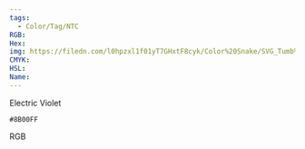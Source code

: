 ```yaml
---
tags:
  - Color/Tag/NTC
RGB:
Hex:
img: https://filedn.com/l0hpzxl1f01yT7GHxtF8cyk/Color%20Snake/SVG_Tumb%20Mass%20No%20Name/8B00FF.svg
CMYK:
HSL:
Name:
---
```

Electric Violet
```palette
#8B00FF
```
RGB
